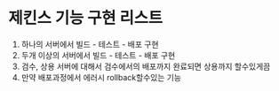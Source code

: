 # 제킨스 기능 구현 리스트

1. 하나의 서버에서 빌드 - 테스트 - 배포 구현
2. 두개 이상의 서버에서 빌드 - 테스트 - 배포 구현
3. 검수, 상용 서버에 대해서 검수에서의 배포까지 완료되면 상용까지 할수있게끔
4. 만약 배포과정에서 에러시 rollback할수있는 기능